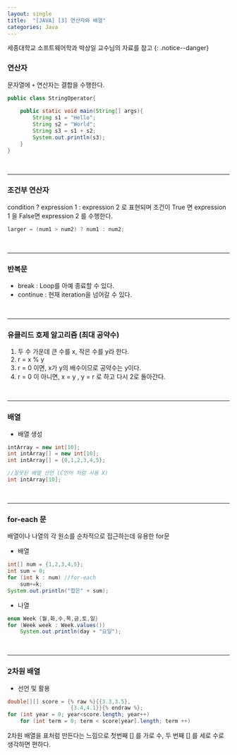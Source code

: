 ```yaml
---
layout: single
title:  "[JAVA] [3] 연산자와 배열"
categories: Java
---
```


세종대학교 소프트웨어학과 박상일 교수님의 자료를 참고
{: .notice--danger}

### 연산자

문자열에 `+` 연산자는 결합을 수행한다.

```java
public class StringOperator{
    
    public static void main(String[] args){
        String s1 = "Hello";
        String s2 = "World";
        String s3 = s1 + s2;
        System.out.println(s3);
    }
}
```

<br/>

<hr/>

### 조건부 연산자

condition ? expression 1 : expression 2 로 표현되며 조건이 True 면 expression 1 을 False면 expression 2 를 수행한다.

```java
larger = (num1 > num2) ? num1 : num2;
```

<br/>

<hr/>

### 반복문

- break  : Loop를 아예 종료할 수 있다.
- continue : 현재 iteration을 넘어갈 수 있다.

<br/>

<hr/>

### 유클리드 호제 알고리즘 (최대 공약수)

1. 두 수 가운데 큰 수를 x, 작은 수를 y라 한다.
2. r = x % y
3. r = 0 이면, x가 y의 배수이므로 공약수는 y이다.
4. r = 0 이 아니면, x = y , y = r 로 하고 다시 2로 돌아간다.

<br/>

<hr/>

### 배열

- 배열 생성

```java
intArray = new int[10];
int intArray[] = new int[10];
int intArray[] = {0,1,2,3,4,5};

//잘못된 배열 선언 (C언어 처럼 사용 X)
int intArray[10];
```

<br/>

<hr/>

### for-each 문

배열이나 나열의 각 원소를 순차적으로 접근하는데 유용한 for문

- 배열

```java
int[] num = {1,2,3,4,5};
int sum = 0;
for (int k : num) //for-each
    sum+=k;
System.out.println("합은" + sum);
```

- 나열

```java
enum Week {월,화,수,목,금,토,일}
for (Week week : Week.values())
    System.out.println(day + "요일");
```

<br/>

<hr/>

### 2차원 배열

- 선언 및 활용

```java
double[][] score = {% raw %}{{3.3,3.5},
                    {3.4,4.1}}{% endraw %};
for (int year = 0; year<score.length; year++)
    for (int term = 0; term < score[year].length; term ++)
```

2차원 배열을 표처럼 만든다는 느낌으로 첫번째 [] 를 가로 수, 두 번째 [] 를 세로 수로 생각하면 편하다.

<br/>
